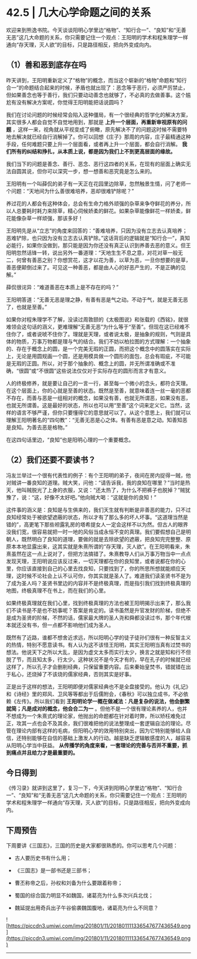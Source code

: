 # 42.5 | 几大心学命题之间的关系

欢迎来到熊逸书院。今天谈谈阳明心学里边“格物”、“知行合一”、“良知”和“无善无恶”这几大命题的关系，你只需要记住一个观点：王阳明的学术和程朱理学一样通向“存天理，灭人欲”的目标，只是路径相反，把向外变成向内。

## （1）善和恶到底存在吗

昨天讲到，王阳明重新定义了“格物”的概念，而当这个崭新的“格物”命题和“知行合一”的命题结合起来的时候，矛盾也就出现了：恶念等于恶行，必须严厉禁止，但如果善念也等于善行，我们只要动动善念也就够了，不必真的去做善事。这个尴尬有没有解决方案呢，你觉得王阳明能把话说圆吗？

我们在讨论问题的时候经常会陷入这种僵局，有一个很经典的哲学化的解决方案，其实很多人都会自觉不自觉地用到，那就是 **上升一个层面，再重新审视原有的问题** ，这样一来，视角就从平视变成了俯瞰，原先解决不了的问题这时候不需要特地去解决就已经自行消解掉了。你可以回想《庄子》那周的内容，庄子最精通这种手段，任何难题只要上升一个层面看，或者再上升一个层面，都会自行消解。 **我们所有的纠结和挣扎，从本质上说，都是因为我们上不到更高层面的缘故。**

我们当下的问题是善念、善行、恶念、恶行这四者的关系，在现有的层面上确实无法自圆其说，但你可以深究一步，想一想善和恶究竟是怎么来的。

王阳明有一个叫薛侃的弟子有一天正在花园里边除草，忽然触景生情，问了老师一个问题：“天地间为什么善很难培养，恶却很难铲除呢？”

养过花的人都会有这种体会，总会有生命力格外顽强的杂草来争夺鲜花的养分，所以人总要耗时耗力来除草，精心伺候娇柔的鲜花。如果杂草能像鲜花一样娇柔，鲜花能像杂草一样顽强，那该多好！

王阳明先是从“立志”的角度来回答的：“善难培养，只因为没有立志去认真培养；恶难铲除，也只因为没有立志去认真铲除。”这话背后的逻辑就是“知行合一”，真知必能行，如果你没做到，那只能是因为你还没有真正认识到养善去恶的意义。但王阳明忽然话锋一转，说出另外一番道理：“天地生生不息之意，对花对草一般无二，何曾有善恶之别？你想赏花，这才以花为善，以草为恶，一旦你想要的是草，善恶便颠倒过来了。可见这一种善恶，都是由人心的好恶产生的，不是正确的见解。”

薛侃很诧异：“难道善恶在本质上是不存在的吗？”

王阳明答道：“无善无恶是理之静，有善有恶是气之动。不动于气，就是无善无恶了，也就是至善。”

如果你对程朱理学不了解，没读过周敦颐的《太极图说》和张载的《西铭》，就很难领会这句话的涵义，更难理解“无善无恶”为什么等于“至善”。但现在这已经难不住你了，或者说唬不住你了。理就是天理，或者说太极，是抽象的规则，气则是具体的物质，万事万物都是理与气的结合。我们不妨以柏拉图的方式理解：一个抽象的、存在于概念上的圆，是一个完美无瑕的正圆，而把这个概念中的圆落实在实际上，无论是用圆规画一个圆，还是用模具做一个圆形的面包，总会有瑕疵，不可能是无瑕的正圆。所以，对于那个抽象的、概念上的圆，并无所谓准确或不准确，“很圆”或“不很圆”这些说法仅仅对于实际存在的圆形而言才有意义。

人的终极修养，就是要让自己的一言一行，甚至每一个微小的念头，都符合天理。在这个层面上，你的心就是至善的状态。既然是至善，就意味着连一丝一毫的恶都不存在，而善与恶是一组相对的概念，如果没有善，也就无所谓恶，如果没有恶，也就无所谓善。这是最好的状态，所以也可以用“至善”这个词来定义它。当然，这样的语言不够严谨，但你只要懂得它的意思就可以了。从这个意思上，我们就可以理解王阳明著名的“四句教”：“无善无恶是心之体。有善有恶是意之动。知善知恶是良知。为善去恶是格物。”

在这四句话里边，“良知”也是阳明心理的一个重要概念。

## （2）我们还要不要读书？

冯友兰举过一个很有代表性的例子：有个王阳明的弟子，夜间在房内捉得一贼，他对贼讲一番良知的道理。贼大笑，问他：“请告诉我，我的良知在哪里？”当时是热天，他叫贼脱光了上身的衣服，又说：“还太热了，为什么不把裤子也脱掉？”贼犹豫了，说：“这，好像不太好吧。”他向贼大喝：“这就是你的良知！”

这件事的涵义是：良知是与生俱来的，我们天生就有判断是非善恶的能力，只不过良知经常处于被欲望遮蔽的状态，所以才有了那么多的坏人坏事。“这道理当然是错的”，高更笔下那些袒露乳房的塔希提女人一定会这样不以为然。但古人的眼界没我们宽，很容易就把一时一地的风俗当成永恒不变的真理。我们要假想自己是明朝人，既然明白了良知的道理，要做的就是去除欲望的遮蔽，把良知完完整整、原原本本地显露出来，这其实就是朱熹所谓的“存天理，灭人欲”。在王阳明看来，朱熹虽然在这一点上说对了，但把方法搞错了。朱熹教导人们从万事万物当中一点点发现天理，王阳明说应该反过来，一切天理都在你的良知里，或者说都在你的心里，你应该直接到自己的心里去找良知，只要找到了，你的所思所想就能顺应天理，这时候不论社会上认不认可你，你其实就是圣人了。难道我们读圣贤书不是为了成为圣人吗？圣贤书里边的内容并不是终极真理，而是指引我们找到终极真理的地图，终极真理不在书上，而在我们的心里。

如果终极真理就在我们心里，找到终极真理的方法也被王阳明揭示出来了，那么我们不读书是不是也不妨事呢？答案是肯定的。读书虽然是升官发财的阶梯，但绝不是成为圣贤的阶梯，不然的话，儒家最大牌的圣人尧和舜都没读过书，那个年代根本就还没有书，但一点都不影响他们成为圣人。

既然有了近路，谁都不想舍近求远，所以阳明心学的徒子徒孙们很有一种反智主义的热情，特别不愿意读书。有人认为这不该怪王阳明，其实王阳明当真有过焚书的想法。他说天下之所以大乱，是因为虚文太多而实行太少，换言之就是知和行不但脱了节，而且知太多，行太少。这种状况不是今天才有的，早在孔子的时候就已经这样了，所以孔子才会删削经典，只保留重要内容。后来秦始皇焚书，错就错在出于私心，还烧掉了不该烧的儒家经典，否则其实是好事。

正是出于这样的想法，王阳明即便对儒家经典也不是全盘接受的。他认为《礼记》和《诗经》里的郑风、卫风等等都出于后儒附会，《春秋》可以独立成书，不必依赖《左传》。所以我们看到 **王阳明论学一概在做减法：凡是复杂的说法，他会删繁就简；凡是成对的概念，他会合二为一** 。但他不是一个很有理论素养的人，也并不想成为一个朱熹式的理论家，他抛出的命题都在针对着时弊，所以矫枉难免过正，攻其一点也会不及其余，我们很难把他的说法整理成一套逻辑自洽的理论。尽管在理论内部有这样的毛病，但阳明心学的效用特别突出，因为它特别能够给人自信，还特别能够在自信的基础上激发人的行动。越是缺乏逻辑敏感度的人，越容易从阳明心学当中获益。 **从传播学的角度来看，一套理论的完善与否并不重要，抓到痛点并且给力才是最重要的。**

## 今日得到

《传习录》就讲到这里了，复习一下，今天讲到阳明心学里边“格物”、“知行合一”、“良知”和“无善无恶”这几大命题的关系，你只需要记住一个观点：王阳明的学术和程朱理学一样通向“存天理，灭人欲”的目标，只是路径相反，把向外变成向内。

## 下周预告

下周要讲《三国志》，三国的历史是大家都很熟悉的。你可以思考几个问题：

* 古人要历史书有什么用；

* 《三国志》是一部书还是三部书；

* 曹丕称帝之后，孙权和刘备为什么要跟着称帝；

* 蜀国的综合国力明显不如魏国，诸葛亮为什么多次兴兵北伐；

* 魏延提出用奇兵出子午谷偷袭魏国腹地，诸葛亮为什么不同意？

![https://piccdn3.umiwi.com/img/201801/11/201801111336547677436549.png](https://piccdn3.umiwi.com/img/201801/11/201801111336547677436549.png)

---
